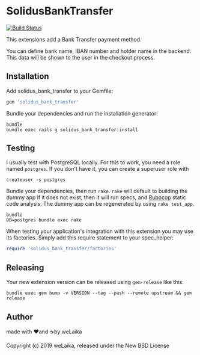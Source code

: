 SolidusBankTransfer
===================

[![Build Status](https://travis-ci.org/welaika/solidus_bank_transfer.svg?branch=master)](https://travis-ci.org/welaika/solidus_bank_transfer)

This extensions add a Bank Transfer payment method.

You can define bank name, IBAN number and holder name in the backend. This data will be shown to the user in the checkout process.

Installation
------------

Add solidus_bank_transfer to your Gemfile:

```ruby
gem 'solidus_bank_transfer'
```

Bundle your dependencies and run the installation generator:

```shell
bundle
bundle exec rails g solidus_bank_transfer:install
```

Testing
-------

I usually test with PostgreSQL locally. For this to work, you need a role named `postgres`. If you don't have it, you can create a superuser role with

```shell
createuser -s postgres
```

Bundle your dependencies, then run `rake`. `rake` will default to building the dummy app if it does not exist, then it will run specs, and [Rubocop](https://github.com/bbatsov/rubocop) static code analysis. The dummy app can be regenerated by using `rake test_app`.

```shell
bundle
DB=postgres bundle exec rake
```

When testing your application's integration with this extension you may use its factories.
Simply add this require statement to your spec_helper:

```ruby
require 'solidus_bank_transfer/factories'
```

Releasing
---------

Your new extension version can be released using `gem-release` like this:

```shell
bundle exec gem bump -v VERSION --tag --push --remote upstream && gem release
```

Author
------

made with ❤️and ☕️by weLaika

Copyright (c) 2019 weLaika, released under the New BSD License
